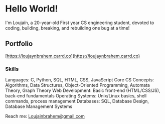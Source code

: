 # Hello World!
I'm Loujaïn, a 20-year-old First year CS engineering student, devoted to coding, building, breaking, and rebuilding one bug at a time! 

## Portfolio
[https://loujaynbrahem.carrd.co](https://loujaynbrahem.carrd.co)

### Skills
 Languages: C, Python, SQL, HTML, CSS, JavaScript
 Core CS Concepts: Algorithms, Data Structures, Object-Oriented Programming, Automata Theory, Graph Theory
 Web Development: Basic front-end (HTML/CSS/JS), back-end fundamentals
 Operating Systems: Unix/Linux basics, shell commands, process management
 Databases: SQL, Database Design, Database Management Systems

Reach me: Loujainbrahem@gmail.com

